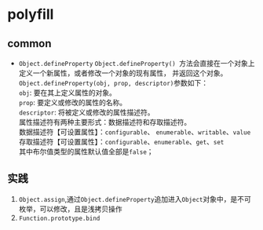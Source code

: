 # polyfill

## common
* `Object.defineProperty`
    `Object.defineProperty() `方法会直接在一个对象上定义一个新属性，或者修改一个对象的现有属性， 并返回这个对象。  
    `Object.defineProperty(obj, prop, descriptor)`参数如下：  
    `obj`: 要在其上定义属性的对象。  
    `prop`: 要定义或修改的属性的名称。  
    `descriptor`: 将被定义或修改的属性描述符。  
    属性描述符有两种主要形式：数据描述符和存取描述符。  
    数据描述符【可设置属性】：`configurable`、 `enumerable`、`writable`、`value`  
    存取描述符【可设置属性】：`configurable`、`enumerable`、`get`、`set`  
    其中布尔值类型的属性默认值全部是`false`；

## 实践
1. `Object.assign`,通过`Object.defineProperty`追加进入`Object`对象中，是不可枚举，可以修改，且是浅拷贝操作
2. `Function.prototype.bind`